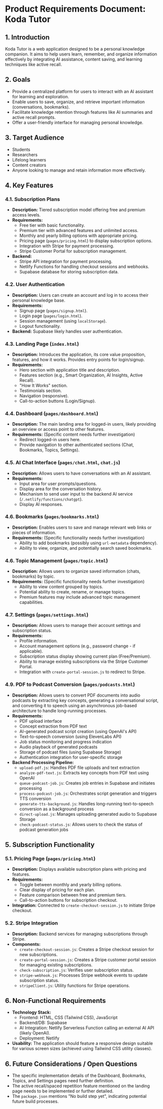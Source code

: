 # Product Requirements Document: Koda Tutor

## 1. Introduction

Koda Tutor is a web application designed to be a personal knowledge companion. It aims to help users learn, remember, and organize information effectively by integrating AI assistance, content saving, and learning techniques like active recall.

## 2. Goals

*   Provide a centralized platform for users to interact with an AI assistant for learning and exploration.
*   Enable users to save, organize, and retrieve important information (conversations, bookmarks).
*   Facilitate knowledge retention through features like AI summaries and active recall prompts.
*   Offer a user-friendly interface for managing personal knowledge.

## 3. Target Audience

*   Students
*   Researchers
*   Lifelong learners
*   Content creators
*   Anyone looking to manage and retain information more effectively.

## 4. Key Features

### 4.1. Subscription Plans
*   **Description:** Tiered subscription model offering free and premium access levels.
*   **Requirements:**
    *   Free tier with basic functionality.
    *   Premium tier with advanced features and unlimited access.
    *   Monthly and yearly billing options with appropriate pricing.
    *   Pricing page (`pages/pricing.html`) to display subscription options.
    *   Integration with Stripe for payment processing.
    *   Stripe Customer Portal for subscription management.
*   **Backend:** 
    *   Stripe API integration for payment processing.
    *   Netlify Functions for handling checkout sessions and webhooks.
    *   Supabase database for storing subscription data.

### 4.2. User Authentication
*   **Description:** Users can create an account and log in to access their personal knowledge base.
*   **Requirements:**
    *   Signup page (`pages/signup.html`).
    *   Login page (`pages/login.html`).
    *   Session management (using `localStorage`).
    *   Logout functionality.
*   **Backend:** Supabase likely handles user authentication.

### 4.3. Landing Page (`index.html`)
*   **Description:** Introduces the application, its core value proposition, features, and how it works. Provides entry points for login/signup.
*   **Requirements:**
    *   Hero section with application title and description.
    *   Features section (e.g., Smart Organization, AI Insights, Active Recall).
    *   "How It Works" section.
    *   Testimonials section.
    *   Navigation (responsive).
    *   Call-to-action buttons (Login/Signup).

### 4.4. Dashboard (`pages/dashboard.html`)
*   **Description:** The main landing area for logged-in users, likely providing an overview or access point to other features.
*   **Requirements:** (Specific content needs further investigation)
    *   Redirect logged-in users here.
    *   Provide navigation to other authenticated sections (Chat, Bookmarks, Topics, Settings).

### 4.5. AI Chat Interface (`pages/chat.html`, `chat.js`)
*   **Description:** Allows users to have conversations with an AI assistant.
*   **Requirements:**
    *   Input area for user prompts/questions.
    *   Display area for the conversation history.
    *   Mechanism to send user input to the backend AI service (`/.netlify/functions/chatgpt`).
    *   Display AI responses.

### 4.6. Bookmarks (`pages/bookmarks.html`)
*   **Description:** Enables users to save and manage relevant web links or pieces of information.
*   **Requirements:** (Specific functionality needs further investigation)
    *   Ability to add bookmarks (possibly using `url-metadata` dependency).
    *   Ability to view, organize, and potentially search saved bookmarks.

### 4.6. Topic Management (`pages/topic.html`)
*   **Description:** Allows users to organize saved information (chats, bookmarks) by topic.
*   **Requirements:** (Specific functionality needs further investigation)
    *   Ability to view content grouped by topics.
    *   Potential ability to create, rename, or manage topics.
    *   Premium features may include advanced topic management capabilities.

### 4.7. Settings (`pages/settings.html`)
*   **Description:** Allows users to manage their account settings and subscription status.
*   **Requirements:**
    *   Profile information.
    *   Account management options (e.g., password change - if applicable).
    *   Subscription status display showing current plan (Free/Premium).
    *   Ability to manage existing subscriptions via the Stripe Customer Portal.
    *   Integration with `create-portal-session.js` to redirect to Stripe.

### 4.9. PDF to Podcast Conversion (`pages/podcasts.html`)
*   **Description:** Allows users to convert PDF documents into audio podcasts by extracting key concepts, generating a conversational script, and converting it to speech using an asynchronous job-based architecture to handle long-running processes.
*   **Requirements:**
    *   PDF upload interface
    *   Concept extraction from PDF text
    *   AI-generated podcast script creation (using OpenAI's API)
    *   Text-to-speech conversion (using ElevenLabs API)
    *   Job status monitoring and progress indication
    *   Audio playback of generated podcasts
    *   Storage of podcast files (using Supabase Storage)
    *   Authentication integration for user-specific storage
*   **Backend Processing Pipeline:**
    *   `upload-pdf.js`: Handles PDF file uploads and text extraction
    *   `analyze-pdf-text.js`: Extracts key concepts from PDF text using OpenAI
    *   `queue-podcast-job.js`: Creates job entries in Supabase and initiates processing
    *   `process-podcast-job.js`: Orchestrates script generation and triggers TTS conversion
    *   `generate-tts-background.js`: Handles long-running text-to-speech conversion as a background process
    *   `direct-upload.js`: Manages uploading generated audio to Supabase Storage
    *   `check-podcast-status.js`: Allows users to check the status of podcast generation jobs

## 5. Subscription Functionality

### 5.1. Pricing Page (`pages/pricing.html`)
*   **Description:** Displays available subscription plans with pricing and features.
*   **Requirements:**
    *   Toggle between monthly and yearly billing options.
    *   Clear display of pricing for each plan.
    *   Feature comparison between free and premium tiers.
    *   Call-to-action buttons for subscription checkout.
*   **Integration:** Connected to `create-checkout-session.js` to initiate Stripe checkout.

### 5.2. Stripe Integration
*   **Description:** Backend services for managing subscriptions through Stripe.
*   **Components:**
    *   `create-checkout-session.js`: Creates a Stripe checkout session for new subscriptions.
    *   `create-portal-session.js`: Creates a Stripe customer portal session for managing existing subscriptions.
    *   `check-subscription.js`: Verifies user subscription status.
    *   `stripe-webhook.js`: Processes Stripe webhook events to update subscription status.
    *   `stripeClient.js`: Utility functions for Stripe operations.

## 6. Non-Functional Requirements

*   **Technology Stack:**
    *   Frontend: HTML, CSS (Tailwind CSS), JavaScript
    *   Backend/DB: Supabase
    *   AI Integration: Netlify Serverless Function calling an external AI API (likely OpenAI).
    *   Deployment: Netlify
*   **Usability:** The application should feature a responsive design suitable for various screen sizes (achieved using Tailwind CSS utility classes).

## 6. Future Considerations / Open Questions

*   The specific implementation details of the Dashboard, Bookmarks, Topics, and Settings pages need further definition.
*   The active recall/spaced repetition feature mentioned on the landing page needs to be implemented or further detailed.
*   The `package.json` mentions "No build step yet", indicating potential future build processes.
